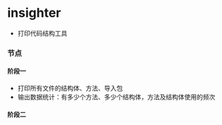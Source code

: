 # insighter

* 打印代码结构工具


### 节点

#### 阶段一
* 打印所有文件的结构体、方法、导入包
* 输出数据统计：有多少个方法、多少个结构体，方法及结构体使用的频次


#### 阶段二
